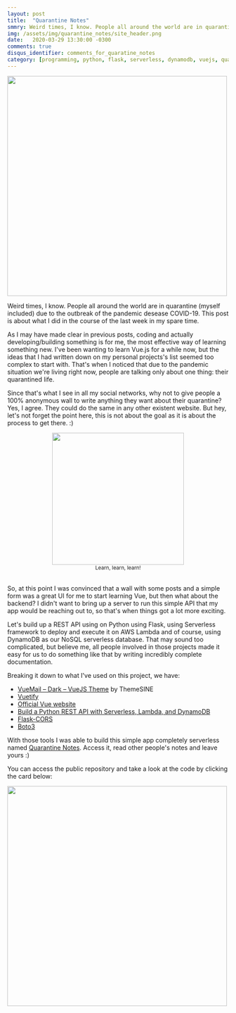 ```yaml
---
layout: post
title:  "Quarantine Notes"
smmry: Weird times, I know. People all around the world are in quarantine (myself included) due to the outbreak of the pandemic desease COVID-19. This post is about what I did in the course of the last week in my spare time.
img: /assets/img/quarantine_notes/site_header.png
date:   2020-03-29 13:30:00 -0300
comments: true
disqus_identifier: comments_for_quaratine_notes
category: [programming, python, flask, serverless, dynamodb, vuejs, quarantine, covid19]
---
```


<a target="_blank" href="https://quarantinenotes.com">
  <img style="width:500px" src="{{site.url}}/assets/img/quarantine_notes/site_header.png"/>
</a>

Weird times, I know. People all around the world are in quarantine (myself included) due to the outbreak of the pandemic desease COVID-19. This post is about what I did in the course of the last week in my spare time.

As I may have made clear in previous posts, coding and actually developing/building something is for me, the most effective way of learning something new. I've been wanting to learn Vue.js for a while now, but the ideas that I had written down on my personal projects's list seemed too complex to start with. That's when I noticed that due to the pandemic situation we're living right now, people are talking only about one thing: their quarantined life.

Since that's what I see in all my social networks, why not to give people a 100% anonymous wall to write anything they want about their quarantine? Yes, I agree. They could do the same in any other existent website. But hey, let's not forget the point here, this is not about the goal as it is about the process to get there. :)

<div align="center">
  <img style="width:300px" src="{{site.url}}/assets/img/quarantine_notes/learning.gif"/>
  <br/><small>Learn, learn, learn!</small><br/><br/>
</div>

So, at this point I was convinced that a wall with some posts and a simple form was a great UI for me to start learning Vue, but then what about the backend? I didn't want to bring up a server to run this simple API that my app would be reaching out to, so that's when things got a lot more exciting.

Let's build up a REST API using on Python using Flask, using Serverless framework to deploy and execute it on AWS Lambda and of course, using DynamoDB as our NoSQL serverless database. That may sound too complicated, but believe me, all people involved in those projects made it easy for us to do something like that by writing incredibly complete documentation.

Breaking it down to what I've used on this project, we have:

  - [VueMail – Dark – VueJS Theme](https://www.themesine.com/downloads/vuemail-dark-vuejs-theme/) by ThemeSINE
  - [Vuetify](https://vuetifyjs.com/)
  - [Official Vue website](https://vuejs.org/)
  - [Build a Python REST API with Serverless, Lambda, and DynamoDB](https://serverless.com/blog/flask-python-rest-api-serverless-lambda-dynamodb/)
  - [Flask-CORS](https://flask-cors.readthedocs.io/en/latest/)
  - [Boto3](https://boto3.amazonaws.com/v1/documentation/api/latest/index.html)

With those tools I was able to build this simple app completely serverless named [Quarantine Notes](https://quarantinenotes.com). Access it, read other people's notes and leave yours :)

You can access the public repository and take a look at the code by clicking the card below:

<a target="_blank" href="https://github.com/lelogrott/flagit">
  <img style="width:500px" src="{{site.url}}/assets/img/quarantine_notes/repo_card.svg"/>
</a>
